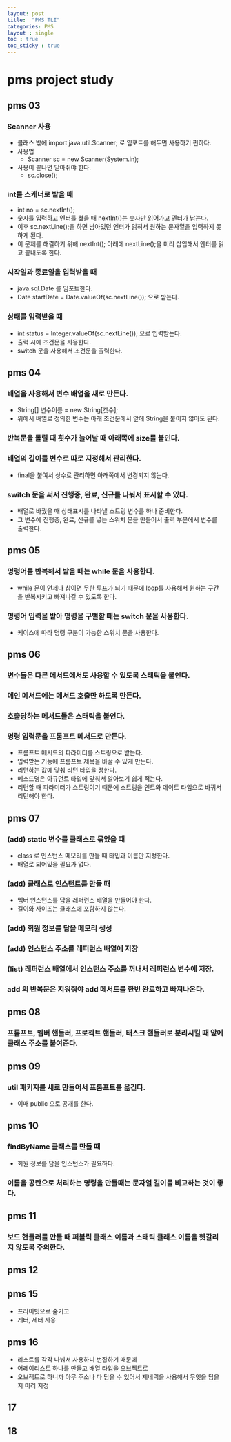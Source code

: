 ```yaml
---
layout: post
title:  "PMS TLI"
categories: PMS
layout : single
toc : true 
toc_sticky : true
---
```


# pms project study

## pms 03

### Scanner 사용
- 클래스 밖에 import java.util.Scanner; 로 임포트를 해두면 사용하기 편하다.
- 사용법
    - Scanner sc = new Scanner(System.in);
- 사용이 끝나면 닫아줘야 한다.
    - sc.close();

### int를 스캐너로 받을 때
- int no = sc.nextInt();
- 숫자를 입력하고 엔터를 쳤을 때 nextInt()는 숫자만 읽어가고 엔터가 남는다.
- 이후 sc.nextLine();을 하면 남아있던 엔터가 읽혀서 원하는 문자열을 입력하지 못하게 된다.
- 이 문제를 해결하기 위해 nextInt(); 아래에 nextLine();을 미리 삽입해서 엔터를 읽고 끝내도록 한다.

### 시작일과 종료일을 입력받을 때
- java.sql.Date 를 임포트한다.
- Date startDate = Date.valueOf(sc.nextLine()); 으로 받는다.

### 상태를 입력받을 때
- int status = Integer.valueOf(sc.nextLine()); 으로 입력받는다.
- 출력 시에 조건문을 사용한다.
- switch 문을 사용해서 조건문을 출력한다.

## pms 04

### 배열을 사용해서 변수 배열을 새로 만든다.
- String[] 변수이름 = new String[갯수];
- 위에서 배열로 정의한 변수는 아래 조건문에서 앞에 String을 붙이지 않아도 된다.

### 반복문을 돌릴 때 횟수가 늘어날 때 아래쪽에 size를 붙인다.

### 배열의 길이를 변수로 따로 지정해서 관리한다.
- final을 붙여서 상수로 관리하면 아래쪽에서 변경되지 않는다.

### switch 문을 써서 진행중, 완료, 신규를 나눠서 표시할 수 있다.
- 배열로 바꿨을 때 상태표시를 나타낼 스트링 변수를 하나 준비한다.
- 그 변수에 진행중, 완료, 신규를 넣는 스위치 문을 만들어서 출력 부분에서 변수를 출력한다.

## pms 05

### 명령어를 반복해서 받을 때는 while 문을 사용한다.
- while 문이 언제나 참이면 무한 루프가 되기 때문에 loop를 사용해서 원하는 구간을 반복시키고 빠져나갈 수 있도록 한다.

### 명령어 입력을 받아 명령을 구별할 때는 switch 문을 사용한다.
- 케이스에 따라 명령 구분이 가능한 스위치 문을 사용한다.


## pms 06

### 변수들은 다른 메서드에서도 사용할 수 있도록 스태틱을 붙인다.

### 메인 메서드에는 메서드 호출만 하도록 만든다.

### 호출당하는 메서드들은 스태틱을 붙인다.

### 명령 입력문을 프롬프트 메서드로 만든다.
- 프롬프트 메서드의 파라미터를 스트링으로 받는다.
- 입력받는 기능에 프롬프트 제목을 바꿀 수 있게 만든다.
- 리턴하는 값에 맞춰 리턴 타입을 정한다.
- 메소드명은 아규먼트 타입에 맞춰서 알아보기 쉽게 적는다.
- 리턴할 때 파라미터가 스트링이기 때문에 스트링을 인트와 데이트 타입으로 바꿔서 리턴해야 한다.

## pms 07

### (add) static 변수를 클래스로 묶었을 때
- class 로 인스턴스 메모리를 만들 때 타입과 이름만 지정한다.
- 배열로 되어있을 필요가 없다.

### (add) 클래스로 인스턴트를 만들 때
- 멤버 인스턴스를 담을 레퍼런스 배열을 만들어야 한다.
- 길이와 사이즈는 클래스에 포함하지 않는다.

### (add) 회원 정보를 담을 메모리 생성

### (add) 인스턴스 주소를 레퍼런스 배열에 저장

### (list) 레퍼런스 배열에서 인스턴스 주소를 꺼내서 레퍼런스 변수에 저장.

### add 의 반복문은 지워줘야 add 메서드를 한번 완료하고 빠져나온다.

## pms 08

### 프롬프트, 멤버 핸들러, 프로젝트 핸들러, 태스크 핸들러로 분리시킬 때 앞에 클래스 주소를 붙여준다.

## pms 09

### util 패키지를 새로 만들어서 프롬프트를 옮긴다.
- 이때 public 으로 공개를 한다.

## pms 10

### findByName 클래스를 만들 때
- 회원 정보를 담을 인스턴스가 필요하다.

### 이름을 공란으로 처리하는 명령을 만들때는 문자열 길이를 비교하는 것이 좋다.

## pms 11

### 보드 핸들러를 만들 때 퍼블릭 클래스 이름과 스태틱 클래스 이름을 헷갈리지 않도록 주의한다.

## pms 12

## pms 15
- 프라이빗으로 숨기고
- 게터, 세터 사용

## pms 16
- 리스트를 각각 나눠서 사용하니 번잡하기 때문에
- 어레이리스트 하나를 만들고 배열 타입을 오브젝트로
- 오브젝트로 하니까 아무 주소나 다 담을 수 있어서 제네릭을 사용해서 무엇을 담을지 미리 지정

## 17

## 18





